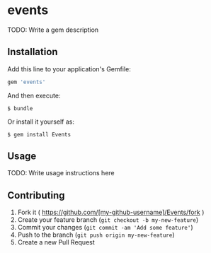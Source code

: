 # events

TODO: Write a gem description

## Installation

Add this line to your application's Gemfile:

```ruby
gem 'events'
```

And then execute:

    $ bundle

Or install it yourself as:

    $ gem install Events

## Usage

TODO: Write usage instructions here

## Contributing

1. Fork it ( https://github.com/[my-github-username]/Events/fork )
2. Create your feature branch (`git checkout -b my-new-feature`)
3. Commit your changes (`git commit -am 'Add some feature'`)
4. Push to the branch (`git push origin my-new-feature`)
5. Create a new Pull Request
